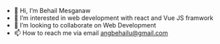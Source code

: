 - 👋 Hi, I’m Behail Mesganaw
- 👀 I’m interested in web development with react and Vue JS framwork
- 💞️ I’m looking to collaborate on Web Development
- 📫 How to reach me via email angbehailu@gmail.com

<!---
behail/behail is a ✨ special ✨ repository because its `README.md` (this file) appears on your GitHub profile.
You can click the Preview link to take a look at your changes.
--->
